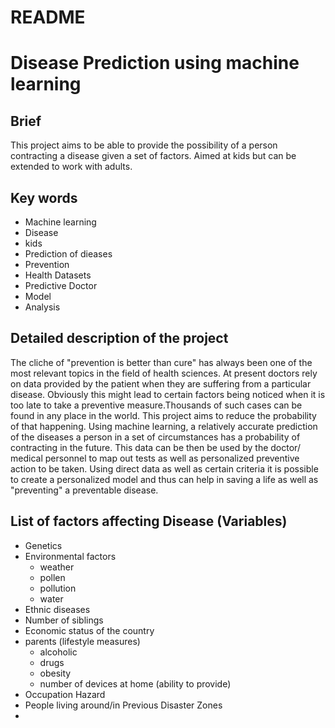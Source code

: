 #   README

#   Disease Prediction using machine learning

## Brief

This project aims to be able to provide the possibility of a person contracting a disease given a set of factors. Aimed at kids but can be extended to work with adults.

##  Key words
- Machine learning
- Disease
- kids
- Prediction of dieases
- Prevention
- Health Datasets
- Predictive Doctor
- Model
- Analysis

## Detailed description of the project

The cliche of "prevention is better than cure" has always been one of the most relevant topics in the field of health sciences. At present doctors rely on data provided by the patient when they are suffering from a particular disease. Obviously this might lead to certain factors being noticed when it is too late to take a preventive measure.Thousands of such cases can be found in any place in the world. This project aims to reduce the probability of that happening. Using machine learning, a relatively accurate prediction of the diseases a person in a set of circumstances has a probability of contracting in the future. This data can be then be used by the doctor/ medical personnel to map out tests as well as personalized preventive action to be taken. Using direct data as well as certain criteria it is possible to create a personalized model and thus can help in saving a life as well as "preventing" a preventable disease.

##   List of factors affecting Disease (Variables)

* Genetics
* Environmental factors
    - weather
    - pollen
    - pollution
    - water
* Ethnic diseases
* Number of siblings
* Economic status of the country
* parents (lifestyle measures)
    - alcoholic
    - drugs
    - obesity
    - number of devices at home (ability to provide)
* Occupation Hazard
* People living around/in Previous Disaster Zones
*
